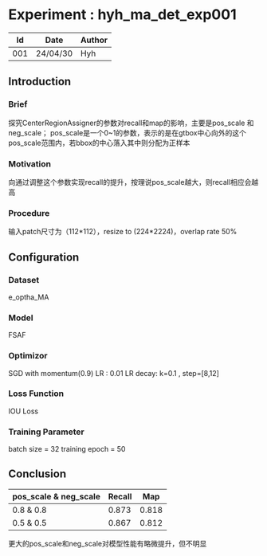 # Experiment : hyh_ma_det_exp001
|  Id   | Date  | Author |
|  ----  | ----  | ---   |
| 001  | 24/04/30 |  Hyh  |

## Introduction
### Brief
探究CenterRegionAssigner的参数对recall和map的影响，主要是pos_scale 和 neg_scale；
pos_scale是一个0~1的参数，表示的是在gtbox中心向外的这个pos_scale范围内，若bbox的中心落入其中则分配为正样本
### Motivation
向通过调整这个参数实现recall的提升，按理说pos_scale越大，则recall相应会越高
### Procedure
输入patch尺寸为（112\*112），resize to (224\*2224)，overlap rate 50%
## Configuration 

### Dataset
e_optha_MA
### Model
FSAF
### Optimizor
SGD with momentum(0.9)
LR : 0.01
LR decay: k=0.1 , step=[8,12]
### Loss Function
IOU Loss
### Training Parameter
batch size = 32
training epoch = 50

## Conclusion
pos_scale & neg_scale|Recall	|Map|
|---|---|---|
|0.8 & 0.8| 0.873  | 0.818 |
|0.5 & 0.5| 0.867  | 0.812 |
更大的pos_scale和neg_scale对模型性能有略微提升，但不明显